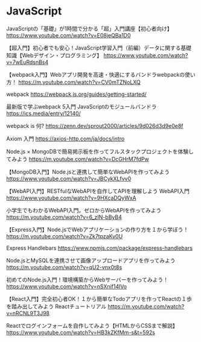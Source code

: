 # JavaScript
JavaScriptの「基礎」が1時間で分かる「超」入門講座【初心者向け】
https://www.youtube.com/watch?v=E08jeQBa1D0

【超入門】初心者でも安心！JavaScript学習入門（前編）データに関する基礎知識【Webデザイン・プログラミング】
https://www.youtube.com/watch?v=7wEuRdsnBs4

【webpack入門】Webアプリ開発を高速・快適にするバンドラwebpackの使い方！ 
https://m.youtube.com/watch?v=CV0mTZNoLXQ

webpack 
https://webpack.js.org/guides/getting-started/

最新版で学ぶwebpack 5入門
JavaScriptのモジュールバンドラ
https://ics.media/entry/12140/

webpack is 何?
https://zenn.dev/sprout2000/articles/9d026d3d9e0e8f

Axiom 入門
https://axios-http.com/ja/docs/intro

Node.js × MongoDBで簡易掲示板を作ってフルスタックプロジェクトを体験してみよう
https://m.youtube.com/watch?v=DcGHrM7fdPw

【MongoDB入門】Node.jsと連携して簡単なWebAPIを作ってみよう
https://www.youtube.com/watch?v=JBCykXLfvv0

【WebAPI入門】RESTfulなWebAPIを自作してAPIを理解しよう WebAPI入門 https://www.youtube.com/watch?v=9HXcaDQyWxA

小学生でもわかるWebAPI入門。ゼロからWebAPIを作ってみよう https://m.youtube.com/watch?v=6_zIN-bByB4

【Express入門】Node.jsでWebアプリケーションの作り方を１から学ぼう！ https://m.youtube.com/watch?v=Zk7tpzaKv0U

Express Handlebars https://www.npmjs.com/package/express-handlebars

Node.jsとMySQLを連携させて画像アップロードアプリを作ってみよう https://m.youtube.com/watch?v=qU2-vnx0t8s

初めてのNode.js入門！環境構築からWebサーバーを作ってみよう！ https://www.youtube.com/watch?v=nSXnif14lVo

【React入門】完全初心者OK！１から簡単なTodoアプリを作ってReactの１歩を踏み出してみよう Reactチュートリアル https://m.youtube.com/watch?v=nRCNL9T3J98

Reactでログインフォームを自作してみよう【HTMLからCSSまで解説】
https://www.youtube.com/watch?v=HB3kZKfMm-s&t=592s
